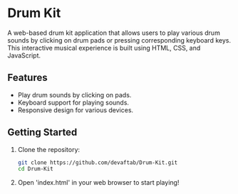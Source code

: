 # Drum Kit

A web-based drum kit application that allows users to play various drum sounds by clicking on drum pads or pressing corresponding keyboard keys. This interactive musical experience is built using HTML, CSS, and JavaScript.

## Features

- Play drum sounds by clicking on pads.
- Keyboard support for playing sounds.
- Responsive design for various devices.

## Getting Started

1. Clone the repository:
   ```bash
   git clone https://github.com/devaftab/Drum-Kit.git
   cd Drum-Kit
2. Open 'index.html' in your web browser to start playing!
